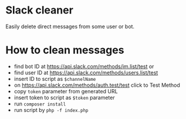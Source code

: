 # Slack cleaner

Easily delete direct messages from some user or bot.

# How to clean messages

- find bot ID at https://api.slack.com/methods/im.list/test or 
- find user ID at https://api.slack.com/methods/users.list/test
- insert ID to script as `$channelName`
- on https://api.slack.com/methods/auth.test/test click to Test Method
- copy `token` parameter from generated URL
- insert token to script as `$token` parameter
- run `composer install`
- run script by `php -f index.php`